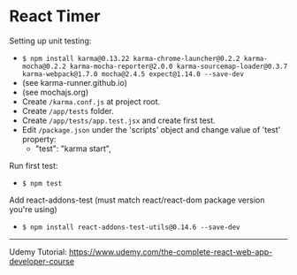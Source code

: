 # React Timer

Setting up unit testing:
- `$ npm install karma@0.13.22 karma-chrome-launcher@0.2.2 karma-mocha@0.2.2 karma-mocha-reporter@2.0.0 karma-sourcemap-loader@0.3.7 karma-webpack@1.7.0 mocha@2.4.5 expect@1.14.0 --save-dev`
- (see karma-runner.github.io)
- (see mochajs.org)
- Create `/karma.conf.js` at project root.
- Create `/app/tests` folder.
- Create `/app/tests/app.test.jsx` and create first test.
- Edit `/package.json` under the 'scripts' object and change value of 'test' property:
  - "test": "karma start",

Run first test:
- `$ npm test`

Add react-addons-test (must match react/react-dom package version you're using)
- `$ npm install react-addons-test-utils@0.14.6 --save-dev` 

---
Udemy Tutorial:
https://www.udemy.com/the-complete-react-web-app-developer-course